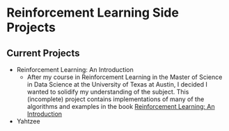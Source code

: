 # Reinforcement Learning Side Projects

## Current Projects
- Reinforcement Learning: An Introduction
  - After my course in  Reinforcement Learning in the Master of Science in Data Science at the University of Texas at Austin, I decided I wanted to solidify my understanding of the subject. This (incomplete) project contains implementations of many of the algorithms and examples in the book [Reinforcement Learning: An Introduction](http://incompleteideas.net/book/RLbook2020.pdf)
- Yahtzee
